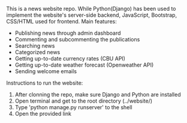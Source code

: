 This is a news website repo. While Python(Django) has been used to implement the website's server-side backend, JavaScript, Bootstrap, CSS/HTML used for frontend. 
Main features:
  - Publishing news through admin dashboard
  - Commenting and subcommenting the publications
  - Searching news
  - Categorized news
  - Getting up-to-date currency rates (CBU API)
  - Getting up-to-date weather forecast (Openweather API)
  - Sending welcome emails
  
 Instructions to run the website:
  1. After clonning the repo, make sure Django and Python are installed
  2. Open terminal and get to the root directory (../website/)
  3. Type 'python manage.py runserver' to the shell
  4. Open the provided link

